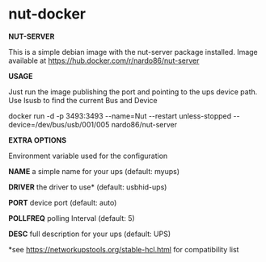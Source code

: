 # nut-docker

**NUT-SERVER**

This is a simple debian image with the nut-server package installed.
Image available at https://hub.docker.com/r/nardo86/nut-server

**USAGE**

Just run the image publishing the port and pointing to the ups device path. Use lsusb to find the current Bus and Device

docker run -d -p 3493:3493 --name=Nut --restart unless-stopped --device=/dev/bus/usb/001/005 nardo86/nut-server 

**EXTRA OPTIONS**

Environment variable used for the configuration

**NAME**		a simple name for your ups 	(default: myups)

**DRIVER**		the driver to use*			(default: usbhid-ups)

**PORT**		device port 					(default: auto)

**POLLFREQ**	polling Interval 				(default: 5)

**DESC**		full description for your ups  	(default: UPS)

*see https://networkupstools.org/stable-hcl.html for compatibility list